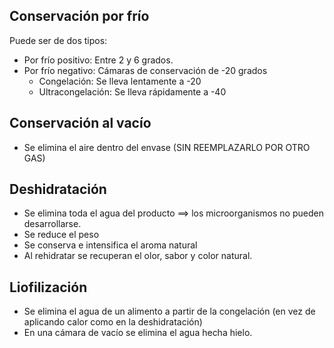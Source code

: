 ## Conservación por frío

Puede ser de dos tipos:

* Por frío positivo: Entre 2 y 6 grados.
* Por frío negativo: Cámaras de conservación de -20 grados
  + Congelación: Se lleva lentamente a -20
  + Ultracongelación: Se lleva rápidamente a -40 

## Conservación al vacío

* Se elimina el aire dentro del envase (SIN REEMPLAZARLO POR OTRO GAS)

## Deshidratación

* Se elimina toda el agua del producto ==> los microorganismos no pueden desarrollarse.
* Se reduce el peso
* Se conserva e intensifica el aroma natural
* Al rehidratar se recuperan el olor, sabor y color natural.

## Liofilización

* Se elimina el agua de un alimento a partir de la congelación (en vez de aplicando calor como en la deshidratación)
* En una cámara de vacío se elimina el agua hecha hielo.
